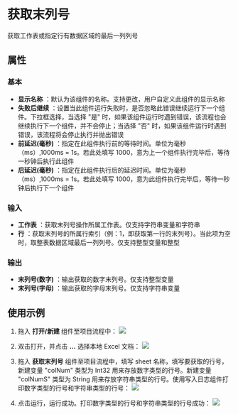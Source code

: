 # 获取末列号

获取工作表或指定行有数据区域的最后一列列号

## 属性

### 基本

- **显示名称** ：默认为该组件的名称。支持更改，用户自定义此组件的显示名称
- **失败后继续** ：设置当此组件运行失败时，是否忽略此错误继续运行下一个组件。下拉框选择，当选择 "是" 时，如果该组件运行时遇到错误，该流程也会继续执行下一个组件，并不会停止；当选择 "否" 时，如果该组件运行时遇到错误，该流程将会停止执行并抛出错误
- **前延迟(毫秒)** ：指定在此组件执行前的等待时间。单位为毫秒（ms）,1000ms = 1s。若此处填写 1000，意为上一个组件执行完毕后，等待一秒钟后执行此组件
- **后延迟(毫秒)** ：指定在此组件执行后的延迟时间。单位为毫秒（ms）,1000ms = 1s。若此处填写 1000，意为此组件执行完毕后，等待一秒钟后执行下一个组件

### 输入

- **工作表** ：获取末列号操作所属工作表。仅支持字符串变量和字符串
- **行** ：获取末列号的所属行索引（例：1，即获取第一行的末列号）。当此项为空时，取整表数据区域最后一列列号。仅支持整型变量和整型

### 输出

- **末列号(数字)** ：输出获取的数字末列号。仅支持整型变量
- **末列号(字母)** ：输出获取的字母末列号。仅支持字符串变量

## 使用示例

1. 拖入 **打开/新建** 组件至项目流程中：
![](https://docimages.blob.core.chinacloudapi.cn/images/Activities/OpenExcel1.png)

2. 双击打开，并点击 **...** 选择本地 Excel 文档：
![](https://docimages.blob.core.chinacloudapi.cn/images/Activities/OpenExcel2.png)

3. 拖入 **获取末列号** 组件至项目流程中，填写 sheet 名称，填写要获取的行号，新建变量 "colNum" 类型为 Int32 用来存放数字类型的行号。新建变量 "colNumS" 类型为 String 用来存放字符串类型的行号。使用写入日志组件打印数字类型的行号和字符串类型的行号：
![](https://docimages.blob.core.chinacloudapi.cn/images/Activities/GetLastColumn1.png)

4. 点击运行，运行成功。打印数字类型的行号和字符串类型的行号成功：
![](https://docimages.blob.core.chinacloudapi.cn/images/Activities/GetLastColumn2.png)
